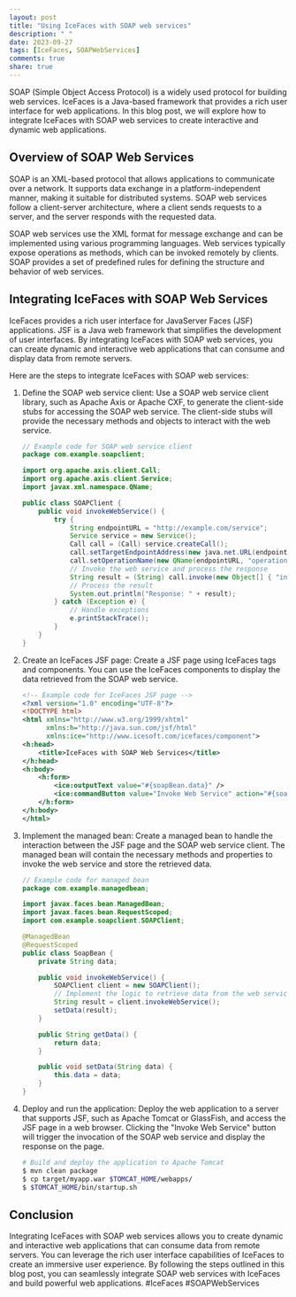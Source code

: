 ```yaml
---
layout: post
title: "Using IceFaces with SOAP web services"
description: " "
date: 2023-09-27
tags: [IceFaces, SOAPWebServices]
comments: true
share: true
---
```


SOAP (Simple Object Access Protocol) is a widely used protocol for building web services. IceFaces is a Java-based framework that provides a rich user interface for web applications. In this blog post, we will explore how to integrate IceFaces with SOAP web services to create interactive and dynamic web applications.

## Overview of SOAP Web Services

SOAP is an XML-based protocol that allows applications to communicate over a network. It supports data exchange in a platform-independent manner, making it suitable for distributed systems. SOAP web services follow a client-server architecture, where a client sends requests to a server, and the server responds with the requested data.

SOAP web services use the XML format for message exchange and can be implemented using various programming languages. Web services typically expose operations as methods, which can be invoked remotely by clients. SOAP provides a set of predefined rules for defining the structure and behavior of web services.

## Integrating IceFaces with SOAP Web Services

IceFaces provides a rich user interface for JavaServer Faces (JSF) applications. JSF is a Java web framework that simplifies the development of user interfaces. By integrating IceFaces with SOAP web services, you can create dynamic and interactive web applications that can consume and display data from remote servers.

Here are the steps to integrate IceFaces with SOAP web services:

1. Define the SOAP web service client: Use a SOAP web service client library, such as Apache Axis or Apache CXF, to generate the client-side stubs for accessing the SOAP web service. The client-side stubs will provide the necessary methods and objects to interact with the web service.

   ```java
   // Example code for SOAP web service client
   package com.example.soapclient;

   import org.apache.axis.client.Call;
   import org.apache.axis.client.Service;
   import javax.xml.namespace.QName;

   public class SOAPClient {
       public void invokeWebService() {
           try {
               String endpointURL = "http://example.com/service";
               Service service = new Service();
               Call call = (Call) service.createCall();
               call.setTargetEndpointAddress(new java.net.URL(endpointURL));
               call.setOperationName(new QName(endpointURL, "operation"));
               // Invoke the web service and process the response
               String result = (String) call.invoke(new Object[] { "input" });
               // Process the result
               System.out.println("Response: " + result);
           } catch (Exception e) {
               // Handle exceptions
               e.printStackTrace();
           }
       }
   }
   ```

2. Create an IceFaces JSF page: Create a JSF page using IceFaces tags and components. You can use the IceFaces components to display the data retrieved from the SOAP web service.

   ```xml
   <!-- Example code for IceFaces JSF page -->
   <?xml version="1.0" encoding="UTF-8"?>
   <!DOCTYPE html>
   <html xmlns="http://www.w3.org/1999/xhtml"
         xmlns:h="http://java.sun.com/jsf/html"
         xmlns:ice="http://www.icesoft.com/icefaces/component">
   <h:head>
       <title>IceFaces with SOAP Web Services</title>
   </h:head>
   <h:body>
       <h:form>
           <ice:outputText value="#{soapBean.data}" />
           <ice:commandButton value="Invoke Web Service" action="#{soapBean.invokeWebService}" />
       </h:form>
   </h:body>
   </html>
   ```

3. Implement the managed bean: Create a managed bean to handle the interaction between the JSF page and the SOAP web service client. The managed bean will contain the necessary methods and properties to invoke the web service and store the retrieved data.

   ```java
   // Example code for managed bean
   package com.example.managedbean;

   import javax.faces.bean.ManagedBean;
   import javax.faces.bean.RequestScoped;
   import com.example.soapclient.SOAPClient;

   @ManagedBean
   @RequestScoped
   public class SoapBean {
       private String data;

       public void invokeWebService() {
           SOAPClient client = new SOAPClient();
           // Implement the logic to retrieve data from the web service
           String result = client.invokeWebService();
           setData(result);
       }

       public String getData() {
           return data;
       }

       public void setData(String data) {
           this.data = data;
       }
   }
   ```

4. Deploy and run the application: Deploy the web application to a server that supports JSF, such as Apache Tomcat or GlassFish, and access the JSF page in a web browser. Clicking the "Invoke Web Service" button will trigger the invocation of the SOAP web service and display the response on the page.

   ```bash
   # Build and deploy the application to Apache Tomcat
   $ mvn clean package
   $ cp target/myapp.war $TOMCAT_HOME/webapps/
   $ $TOMCAT_HOME/bin/startup.sh
   ```

## Conclusion

Integrating IceFaces with SOAP web services allows you to create dynamic and interactive web applications that can consume data from remote servers. You can leverage the rich user interface capabilities of IceFaces to create an immersive user experience. By following the steps outlined in this blog post, you can seamlessly integrate SOAP web services with IceFaces and build powerful web applications. #IceFaces #SOAPWebServices